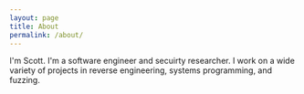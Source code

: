 ```yaml
---
layout: page
title: About
permalink: /about/
---
```


I'm Scott. I'm a software engineer and secuirty researcher. I work on a wide variety of projects in reverse engineering, systems programming, and fuzzing.

